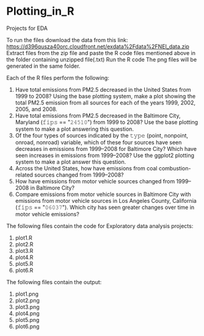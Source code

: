 # Plotting_in_R
Projects for EDA

To run the files download the data from this link: https://d396qusza40orc.cloudfront.net/exdata%2Fdata%2FNEI_data.zip
Extract files from the zip file and paste the R code files mentioned above in the folder containing unzipped file(.txt)
Run the R code
The png files will be generated in the same folder.

Each of the R files perform the following:
1. Have total emissions from PM2.5 decreased in the United States from 1999 to 2008? Using the base plotting system, make a plot showing the total PM2.5 emission from all sources for each of the years 1999, 2002, 2005, and 2008.
2. Have total emissions from PM2.5 decreased in the Baltimore City, Maryland (𝚏𝚒𝚙𝚜 == "𝟸𝟺𝟻𝟷𝟶") from 1999 to 2008? Use the base plotting system to make a plot answering this question.
3. Of the four types of sources indicated by the 𝚝𝚢𝚙𝚎 (point, nonpoint, onroad, nonroad) variable, which of these four sources have seen decreases in emissions from 1999–2008 for Baltimore City? Which have seen increases in emissions from 1999–2008? Use the ggplot2 plotting system to make a plot answer this question.
4. Across the United States, how have emissions from coal combustion-related sources changed from 1999–2008?
5. How have emissions from motor vehicle sources changed from 1999–2008 in Baltimore City?
6. Compare emissions from motor vehicle sources in Baltimore City with emissions from motor vehicle sources in Los Angeles County, California (𝚏𝚒𝚙𝚜 == "𝟶𝟼𝟶𝟹𝟽"). Which city has seen greater changes over time in motor vehicle emissions?




The following files contain the code for Exploratory data analysis projects:
1. plot1.R
2. plot2.R
3. plot3.R
4. plot4.R
5. plot5.R
6. plot6.R



The following files contain the output:
1. plot1.png
2. plot2.png
3. plot3.png
4. plot4.png
5. plot5.png
6. plot6.png

